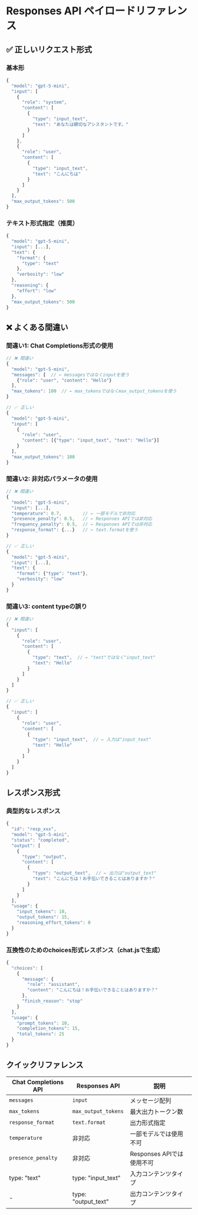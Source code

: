 # Responses API ペイロードリファレンス

## ✅ 正しいリクエスト形式

### 基本形
```javascript
{
  "model": "gpt-5-mini",
  "input": [
    {
      "role": "system",
      "content": [
        {
          "type": "input_text",
          "text": "あなたは親切なアシスタントです。"
        }
      ]
    },
    {
      "role": "user",
      "content": [
        {
          "type": "input_text",
          "text": "こんにちは"
        }
      ]
    }
  ],
  "max_output_tokens": 500
}
```

### テキスト形式指定（推奨）
```javascript
{
  "model": "gpt-5-mini",
  "input": [...],
  "text": {
    "format": {
      "type": "text"
    },
    "verbosity": "low"
  },
  "reasoning": {
    "effort": "low"
  },
  "max_output_tokens": 500
}
```

## ❌ よくある間違い

### 間違い1: Chat Completions形式の使用
```javascript
// ❌ 間違い
{
  "model": "gpt-5-mini",
  "messages": [  // ← messagesではなくinputを使う
    {"role": "user", "content": "Hello"}
  ],
  "max_tokens": 100  // ← max_tokensではなくmax_output_tokensを使う
}

// ✅ 正しい
{
  "model": "gpt-5-mini",
  "input": [
    {
      "role": "user",
      "content": [{"type": "input_text", "text": "Hello"}]
    }
  ],
  "max_output_tokens": 100
}
```

### 間違い2: 非対応パラメータの使用
```javascript
// ❌ 間違い
{
  "model": "gpt-5-mini",
  "input": [...],
  "temperature": 0.7,        // ← 一部モデルで非対応
  "presence_penalty": 0.5,   // ← Responses APIでは非対応
  "frequency_penalty": 0.5,  // ← Responses APIでは非対応
  "response_format": {...}   // ← text.formatを使う
}

// ✅ 正しい
{
  "model": "gpt-5-mini",
  "input": [...],
  "text": {
    "format": {"type": "text"},
    "verbosity": "low"
  }
}
```

### 間違い3: content typeの誤り
```javascript
// ❌ 間違い
{
  "input": [
    {
      "role": "user",
      "content": [
        {
          "type": "text",  // ← "text"ではなく"input_text"
          "text": "Hello"
        }
      ]
    }
  ]
}

// ✅ 正しい
{
  "input": [
    {
      "role": "user",
      "content": [
        {
          "type": "input_text",  // ← 入力は"input_text"
          "text": "Hello"
        }
      ]
    }
  ]
}
```

## レスポンス形式

### 典型的なレスポンス
```javascript
{
  "id": "resp_xxx",
  "model": "gpt-5-mini",
  "status": "completed",
  "output": [
    {
      "type": "output",
      "content": [
        {
          "type": "output_text",  // ← 出力は"output_text"
          "text": "こんにちは！お手伝いできることはありますか？"
        }
      ]
    }
  ],
  "usage": {
    "input_tokens": 10,
    "output_tokens": 15,
    "reasoning_effort_tokens": 0
  }
}
```

### 互換性のためのchoices形式レスポンス（chat.jsで生成）
```javascript
{
  "choices": [
    {
      "message": {
        "role": "assistant",
        "content": "こんにちは！お手伝いできることはありますか？"
      },
      "finish_reason": "stop"
    }
  ],
  "usage": {
    "prompt_tokens": 10,
    "completion_tokens": 15,
    "total_tokens": 25
  }
}
```

## クイックリファレンス

| Chat Completions API | Responses API | 説明 |
|---------------------|---------------|------|
| `messages` | `input` | メッセージ配列 |
| `max_tokens` | `max_output_tokens` | 最大出力トークン数 |
| `response_format` | `text.format` | 出力形式指定 |
| `temperature` | 非対応 | 一部モデルでは使用不可 |
| `presence_penalty` | 非対応 | Responses APIでは使用不可 |
| type: "text" | type: "input_text" | 入力コンテンツタイプ |
| - | type: "output_text" | 出力コンテンツタイプ |